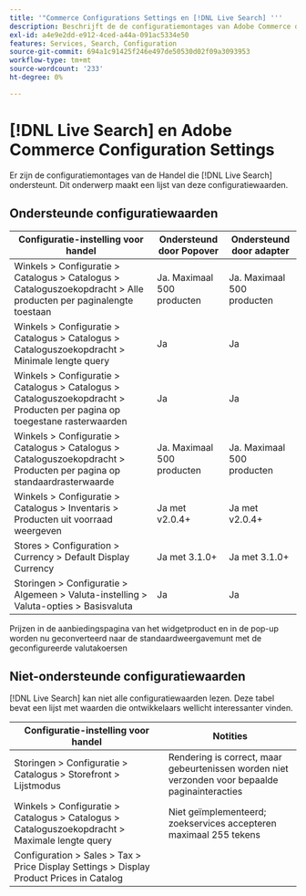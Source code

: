```yaml
---
title: '"Commerce Configurations Settings en [!DNL Live Search] '''
description: Beschrijft de de configuratiemontages van Adobe Commerce die [!DNL Live Search] kan lezen.
exl-id: a4e9e2dd-e912-4ced-a44a-091ac5334e50
features: Services, Search, Configuration
source-git-commit: 694a1c91425f246e497de50530d02f09a3093953
workflow-type: tm+mt
source-wordcount: '233'
ht-degree: 0%

---
```


# [!DNL Live Search] en Adobe Commerce Configuration Settings

Er zijn de configuratiemontages van de Handel die [!DNL Live Search] ondersteunt. Dit onderwerp maakt een lijst van deze configuratiewaarden.

## Ondersteunde configuratiewaarden

| Configuratie-instelling voor handel | Ondersteund door Popover | Ondersteund door adapter |
|---|---|---|
| Winkels > Configuratie > Catalogus > Catalogus > Cataloguszoekopdracht > Alle producten per paginalengte toestaan | Ja. Maximaal 500 producten | Ja. Maximaal 500 producten |
| Winkels > Configuratie > Catalogus > Catalogus > Cataloguszoekopdracht > Minimale lengte query | Ja | Ja |
| Winkels > Configuratie > Catalogus > Catalogus > Cataloguszoekopdracht > Producten per pagina op toegestane rasterwaarden | Ja | Ja |
| Winkels > Configuratie > Catalogus > Catalogus > Cataloguszoekopdracht > Producten per pagina op standaardrasterwaarde | Ja. Maximaal 500 producten | Ja. Maximaal 500 producten |
| Winkels > Configuratie > Catalogus > Inventaris > Producten uit voorraad weergeven | Ja met v2.0.4+ | Ja met v2.0.4+ |
| Stores > Configuration > Currency > Default Display Currency | Ja met 3.1.0+ | Ja met 3.1.0+ |
| Storingen > Configuratie > Algemeen > Valuta-instelling > Valuta-opties > Basisvaluta | Ja | Ja |

Prijzen in de aanbiedingspagina van het widgetproduct en in de pop-up worden nu geconverteerd naar de standaardweergavemunt met de geconfigureerde valutakoersen

## Niet-ondersteunde configuratiewaarden

[!DNL Live Search] kan niet alle configuratiewaarden lezen. Deze tabel bevat een lijst met waarden die ontwikkelaars wellicht interessanter vinden.

| Configuratie-instelling voor handel | Notities |
|---|---|
| Storingen > Configuratie > Catalogus > Storefront > Lijstmodus | Rendering is correct, maar gebeurtenissen worden niet verzonden voor bepaalde paginainteracties |
| Winkels > Configuratie > Catalogus > Catalogus > Cataloguszoekopdracht > Maximale lengte query | Niet geïmplementeerd; zoekservices accepteren maximaal 255 tekens |
| Configuration > Sales > Tax > Price Display Settings > Display Product Prices in Catalog |  |
